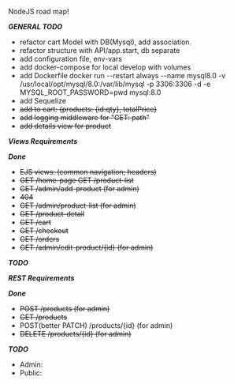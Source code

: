NodeJS road map!

***GENERAL TODO***
- refactor cart Model with DB(Mysql), add association. 
- refactor structure with API/app.start, db separate
- add configuration file, env-vars
- add docker-compose for local develop with volumes
- add Dockerfile
docker run --restart always --name mysql8.0 -v /usr/local/opt/mysql/8.0:/var/lib/mysql -p 3306:3306 -d -e MYSQL_ROOT_PASSWORD=pwd mysql:8.0
- add Sequelize
- <s>add to cart: {products: {id:qty}, totalPrice}</s>
- <s>add logging middleware for "GET: path"</s>
- <s>add details view for product</s>

***Views Requirements***

***Done***
- <s>EJS views: (common navigation; headers)</s>
- <s>GET /home-page GET /product-list</s>
- <s>GET /admin/add-product (for admin)</s>
- <s>404</s>
- <s>GET /admin/product-list (for admin)</s>
- <s>GET /product-detail</s>
- <s>GET /cart</s>
- <s>GET /checkout</s>
- <s>GET /orders</s>
- <s>GET /admin/edit-product/{id} (for admin)</s>

***TODO***

***REST Requirements***

***Done***
- <s>POST /products (for admin)</s>
- <s>GET /products</s>
- POST(better PATCH) /products/{id} (for admin)
- <s>DELETE /products/{id} (for admin)</s>

***TODO***
- Admin:
- Public: